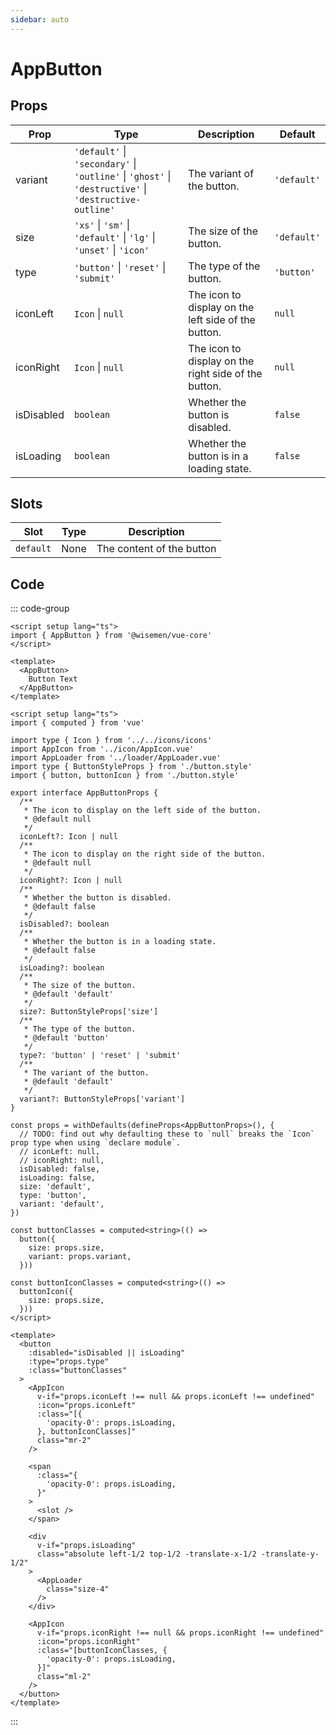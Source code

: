```yaml
---
sidebar: auto
---
```



# AppButton
<script setup>
import AppButtonPlayground from './AppButtonPlayground.vue'
</script>

<AppButtonPlayground />

## Props

| Prop       | Type                                                                                                   | Description                                          | Default     |
| ---------- | ------------------------------------------------------------------------------------------------------ | ---------------------------------------------------- | ----------- |
| variant    | `'default'` \| `'secondary'` \| `'outline'` \| `'ghost'` \| `'destructive'` \| `'destructive-outline'` | The variant of the button.                           | `'default'` |
| size       | `'xs'` \|  `'sm'` \| `'default'` \| `'lg'`  \|  `'unset'`  \|  `'icon'`                                | The size of the button.                              | `'default'` |
| type       | `'button'` \| `'reset'` \| `'submit'`                                                                  | The type of the button.                              | `'button'`  |
| iconLeft   | `Icon` \| `null`                                                                                       | The icon to display on the left side of the button.  | `null`      |
| iconRight  | `Icon` \| `null`                                                                                       | The icon to display on the right side of the button. | `null`      |
| isDisabled | `boolean`                                                                                              | Whether the button is disabled.                      | `false`     |
| isLoading  | `boolean`                                                                                              | Whether the button is in a loading state.            | `false`     |



## Slots

| Slot      | Type | Description               |
| --------- | ---- | ------------------------- |
| `default` | None | The content of the button |

## Code

::: code-group
```vue [Usage]
<script setup lang="ts">
import { AppButton } from '@wisemen/vue-core'
</script>
  
<template>
  <AppButton>
    Button Text      
  </AppButton>
</template>
```

```vue [Source code]
<script setup lang="ts">
import { computed } from 'vue'

import type { Icon } from '../../icons/icons'
import AppIcon from '../icon/AppIcon.vue'
import AppLoader from '../loader/AppLoader.vue'
import type { ButtonStyleProps } from './button.style'
import { button, buttonIcon } from './button.style'

export interface AppButtonProps {
  /**
   * The icon to display on the left side of the button.
   * @default null
   */
  iconLeft?: Icon | null
  /**
   * The icon to display on the right side of the button.
   * @default null
   */
  iconRight?: Icon | null
  /**
   * Whether the button is disabled.
   * @default false
   */
  isDisabled?: boolean
  /**
   * Whether the button is in a loading state.
   * @default false
   */
  isLoading?: boolean
  /**
   * The size of the button.
   * @default 'default'
   */
  size?: ButtonStyleProps['size']
  /**
   * The type of the button.
   * @default 'button'
   */
  type?: 'button' | 'reset' | 'submit'
  /**
   * The variant of the button.
   * @default 'default'
   */
  variant?: ButtonStyleProps['variant']
}

const props = withDefaults(defineProps<AppButtonProps>(), {
  // TODO: find out why defaulting these to `null` breaks the `Icon` prop type when using `declare module`.
  // iconLeft: null,
  // iconRight: null,
  isDisabled: false,
  isLoading: false,
  size: 'default',
  type: 'button',
  variant: 'default',
})

const buttonClasses = computed<string>(() =>
  button({
    size: props.size,
    variant: props.variant,
  }))

const buttonIconClasses = computed<string>(() =>
  buttonIcon({
    size: props.size,
  }))
</script>

<template>
  <button
    :disabled="isDisabled || isLoading"
    :type="props.type"
    :class="buttonClasses"
  >
    <AppIcon
      v-if="props.iconLeft !== null && props.iconLeft !== undefined"
      :icon="props.iconLeft"
      :class="[{
        'opacity-0': props.isLoading,
      }, buttonIconClasses]"
      class="mr-2"
    />

    <span
      :class="{
        'opacity-0': props.isLoading,
      }"
    >
      <slot />
    </span>

    <div
      v-if="props.isLoading"
      class="absolute left-1/2 top-1/2 -translate-x-1/2 -translate-y-1/2"
    >
      <AppLoader
        class="size-4"
      />
    </div>

    <AppIcon
      v-if="props.iconRight !== null && props.iconRight !== undefined"
      :icon="props.iconRight"
      :class="[buttonIconClasses, {
        'opacity-0': props.isLoading,
      }]"
      class="ml-2"
    />
  </button>
</template>
```

:::